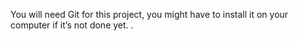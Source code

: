 You will need Git for this project, you might have to install it on your computer if it’s not done yet.
.
